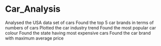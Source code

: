 # Car_Analysis
Analysed the USA data set of cars
Found the top 5 car brands in terms of numbers of cars
Plotted the car industry trend
Found the most popular car colour
Found the state having most expensive cars
Found the car brand with maximum average price

